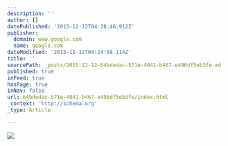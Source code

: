 ```yaml
---
description: ''
author: []
datePublished: '2015-12-12T04:28:46.912Z'
publisher:
  domain: www.google.com
  name: google.com
dateModified: '2015-12-12T04:24:58.114Z'
title: ''
sourcePath: _posts/2015-12-12-64bdedac-571e-4041-b467-e496df5eb3fe.md
published: true
inFeed: true
hasPage: true
inNav: false
url: 64bdedac-571e-4041-b467-e496df5eb3fe/index.html
_context: 'http://schema.org'
_type: Article

---
```

![](https://www.theprotocol.tv/wp-content/uploads/2015/06/TEOM_AA_748x420.jpg)